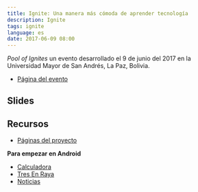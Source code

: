 ```yaml
---
title: Ignite: Una manera más cómoda de aprender tecnología
description: Ignite
tags: ignite
language: es
date: 2017-06-09 08:00
---
```


_Pool of Ignites_ un evento desarrollado el 9 de junio del 2017 en la Universidad Mayor de San Andrés, La Paz, Bolivia.

* [Página del evento](https://www.facebook.com/events/308389276250537/permalink/311041812651950/)

## Slides

<script async class="speakerdeck-embed" data-id="50bdbd12e7e742f297d6402211e7b9fe" data-ratio="1.77777777777778" src="//speakerdeck.com/assets/embed.js"></script>

## Recursos

* [Páginas del proyecto](/projects/angular/alvareztech-website/)

__Para empezar en Android__

* [Calculadora](/videos/android/app-calculadora)
* [Tres En Raya](/videos/android/app-tres-en-raya)
* [Noticias](/videos/android/app-noticias-asynctask)

